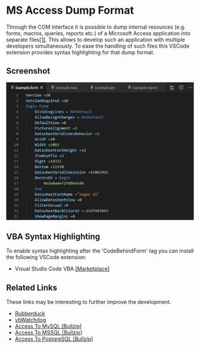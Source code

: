 # MS Access Dump Format

Through the COM interface it is possible to dump internal resources (e.g. forms, macros, queries, reports etc.) of a Microsoft Access application into separate files[[1]](https://stackoverflow.com/questions/187506/how-do-you-use-version-control-with-access-development).
This allows to develop such an application with multiple developers simultaneously.
To ease the handling of such files this VSCode extension provides syntax highlighting for that dump format.

Screenshot
----------
![Screenshot](./images/screenshot.png)

VBA Syntax Highlighting
-----------------------

To enable syntax highlighting after the 'CodeBehindForm' tag you can install the following VSCode extension:
- Visual Studio Code VBA [[Marketplace]](https://marketplace.visualstudio.com/items?itemName=aferri.avb)

Related Links
-------------

These links may be interesting to further improve the development.

- [Rubberduck](https://rubberduckvba.com/)
- [vbWatchdog](https://www.everythingaccess.com/vbwatchdog.asp)
- [Access To MySQL [Bullzip]](https://www.bullzip.com/products/a2m/info.php)
- [Access To MSSQL [Bullzip]](https://www.bullzip.com/products/a2s/info.php)
- [Access To PostgreSQL [Bullzip]](https://www.bullzip.com/products/a2p/info.php)
